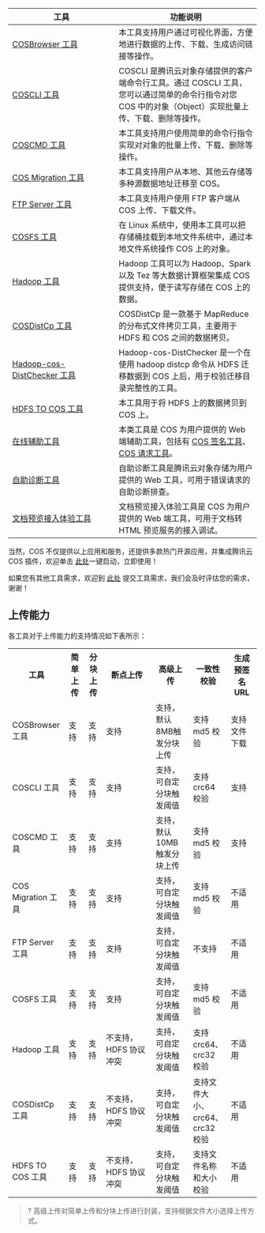 <style>
table th:nth-of-type(1) {
width:200px;	
}
table th:nth-of-type(3) {
width: 200px;	
}
</style>


| 工具 | 功能说明 |
|---------|---------|
| [COSBrowser 工具](https://cloud.tencent.com/document/product/436/11366) | 本工具支持用户通过可视化界面，方便地进行数据的上传、下载、生成访问链接等操作。 |
|   [COSCLI 工具](https://cloud.tencent.com/document/product/436/63143)    |   COSCLI 是腾讯云对象存储提供的客户端命令行工具。通过 COSCLI 工具，您可以通过简单的命令行指令对您 COS 中的对象（Object）实现批量上传、下载、删除等操作。    |
| [COSCMD 工具](/doc/product/436/10976) | 本工具支持用户使用简单的命令行指令实现对对象的批量上传、下载、删除等操作。|
| [COS Migration 工具](/document/product/436/15392)| 本工具支持用户从本地、其他云存储等多种源数据地址迁移至 COS。|
|[FTP Server 工具](/doc/product/436/7214)|本工具支持用户使用 FTP 客户端从 COS 上传、下载文件。|
|[COSFS 工具](/doc/product/436/6883)| 在 Linux 系统中，使用本工具可以把存储桶挂载到本地文件系统中，通过本地文件系统操作 COS 上的对象。|
|[Hadoop 工具](/doc/product/436/6884)|Hadoop 工具可以为 Hadoop、Spark 以及 Tez 等大数据计算框架集成 COS 提供支持，便于读写存储在 COS 上的数据。|
| [COSDistCp 工具](https://cloud.tencent.com/document/product/436/50272)  |  COSDistCp 是一款基于 MapReduce 的分布式文件拷贝工具，主要用于 HDFS 和 COS 之间的数据拷贝。| 
|[Hadoop-cos-DistChecker 工具](https://cloud.tencent.com/document/product/436/41459)     |  Hadoop-cos-DistChecker 是一个在使用 hadoop distcp 命令从 HDFS 迁移数据到 COS 上后，用于校验迁移目录完整性的工具。 |
| [HDFS TO COS 工具](/doc/product/436/7212) |本工具用于将 HDFS 上的数据拷贝到 COS 上。|
|[在线辅助工具](https://cloud.tencent.com/document/product/436/30442)|本类工具是 COS 为用户提供的 Web 端辅助工具，包括有 [COS 签名工具](https://cos5.cloud.tencent.com/static/cos-sign/)、[COS 请求工具](https://console.cloud.tencent.com/api/explorer?Product=cos&Version=2018-11-26&Action=GetService&SignVersion=)。|
| [自助诊断工具](https://cloud.tencent.com/document/product/436/57576)  |   自助诊断工具是腾讯云对象存储为用户提供的 Web 工具，可用于错误请求的自助诊断排查。   | 
| [文档预览接入体验工具](https://cloud.tencent.com/document/product/436/82207)  |   文档预览接入体验工具是 COS 为用户提供的 Web 端工具，可用于文档转 HTML 预览服务的接入调试。   | 



当然，COS 不仅提供以上应用和服务，还提供多款热门开源应用，并集成腾讯云 COS 插件，欢迎单击 [此处](https://cloud.tencent.com/act/pro/Ecological-aggregation?from=18406)一键启动，立即使用！

 如果您有其他工具需求，欢迎到 [此处](https://cloud.tencent.com/apply/p/d27m5hvdh7b) 提交工具需求，我们会及时评估您的需求，谢谢！


## 上传能力

各工具对于上传能力的支持情况如下表所示：

<table>
        <tr>
                <th width="20%">工具</th>
                <th width="8%">简单上传</td>
								<th width="8%">分块上传</th>
								<th width="20%">断点上传</th>
								<th width="15%">高级上传</th>
								<th width="15%">一致性校验</th>
								<th width="12%">生成预签名 URL</th>
        </tr>
        <tr>
                <td>COSBrowser 工具</td>
                <td>支持</td>
								<td>支持</td>
								<td>支持</td>
								<td>支持，默认8MB触发分块上传</td>
								<td>支持 md5 校验</td>
								<td>支持文件下载</td>
        </tr>
        <tr>
                <td>COSCLI 工具</td>
                <td>支持</td>
								<td>支持</td>
								<td>支持</td>
								<td>支持，可自定分块触发阈值</td>
								<td>支持 crc64 校验</td>
								<td>支持</td>
        </tr>
        <tr>
                <td>COSCMD 工具</td>
                <td>支持</td>
								<td>支持</td>
								<td>支持</td>
								<td>支持，默认10MB触发分块上传</td>
								<td>支持 md5 校验</td>
								<td>支持</td>
        </tr>
        <tr>
                <td>COS Migration 工具</td>
                <td>支持</td>
								<td>支持</td>
								<td>支持</td>
								<td>支持，可自定分块触发阈值</td>
								<td>支持 md5 校验</td>
								<td>不适用</td>
        </tr>
        <tr>
                <td>FTP Server 工具</td>
                <td>支持</td>
								<td>支持</td>
								<td>支持</td>
								<td>支持，可自定分块触发阈值</td>
								<td>不支持</td>
								<td>不适用</td>
        </tr>
        <tr>
                <td>COSFS 工具</td>
                <td>支持</td>
								<td>支持</td>
								<td>支持</td>
								<td>支持，可自定分块触发阈值</td>
								<td>支持 md5 校验</td>
								<td>不适用</td>
        </tr>
        <tr>
                <td>Hadoop 工具</td>
                <td>支持</td>
								<td>支持</td>
								<td>不支持，HDFS 协议冲突</td>
								<td>支持，可自定分块触发阈值</td>
								<td>支持 crc64、crc32 校验</td>
								<td>不适用</td>
        </tr>
        <tr>
                <td>COSDistCp 工具</td>
                <td>支持</td>
								<td>支持</td>
								<td>不支持，HDFS 协议冲突</td>
								<td>支持，可自定分块触发阈值</td>
								<td>支持文件大小、crc64、crc32 校验</td>
								<td>不适用</td>
        </tr>
        <tr>
                <td>HDFS TO COS 工具</td>
                <td>支持</td>
								<td>支持</td>
								<td>不支持，HDFS 协议冲突</td>
								<td>支持，可自定分块触发阈值</td>
								<td>支持文件名称和大小校验</td>
								<td>不适用</td>
        </tr>
</table>

> ? 高级上传对简单上传和分块上传进行封装，支持根据文件大小选择上传方式。

